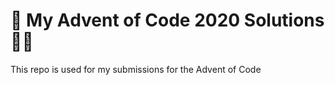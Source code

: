 # 🎅 My Advent of Code 2020 Solutions 🧑‍🎄

This repo is used for my submissions for the Advent of Code
